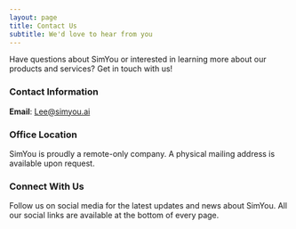 ```yaml
---
layout: page
title: Contact Us
subtitle: We'd love to hear from you
---
```


Have questions about SimYou or interested in learning more about our products and services? Get in touch with us!

### Contact Information

**Email**: Lee@simyou.ai

### Office Location

SimYou is proudly a remote-only company. A physical mailing address is available upon request.

### Connect With Us

Follow us on social media for the latest updates and news about SimYou. All our social links are available at the bottom of every page.